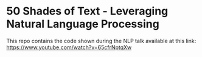 # 50 Shades of Text - Leveraging Natural Language Processing
This repo contains the code shown during the NLP talk available at this link:
https://www.youtube.com/watch?v=65cfrNptqXw
